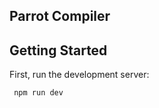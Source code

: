 ## Parrot Compiler

## Getting Started

First, run the development server:

```bash
 npm run dev

```
